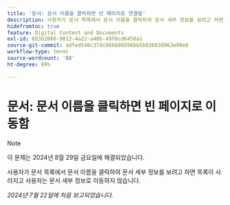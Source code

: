 ```yaml
---
title: '문서: 문서 이름을 클릭하면 빈 페이지로 연결됨'
description: 사용자가 문서 목록에서 문서 이름을 클릭하여 문서 세부 정보를 보려고 하면 목록이 사라지고 사용자는 문서 세부 정보로 이동하지 않습니다.
hidefromtoc: true
feature: Digital Content and Documents
exl-id: 683b2066-9812-4a22-a40b-49f0cd6450a1
source-git-commit: adfed546c37dc86b686598bb5b836838963e00e6
workflow-type: tm+mt
source-wordcount: '88'
ht-degree: 89%

---
```


# 문서: 문서 이름을 클릭하면 빈 페이지로 이동함

>[!NOTE]
>
>이 문제는 2024년 8월 29일 금요일에 해결되었습니다.

사용자가 문서 목록에서 문서 이름을 클릭하여 문서 세부 정보를 보려고 하면 목록이 사라지고 사용자는 문서 세부 정보로 이동하지 않습니다.

_2024년 7월 22일에 처음 보고되었습니다._
